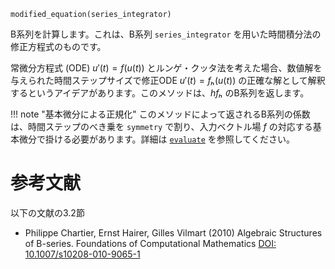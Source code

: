 ```
modified_equation(series_integrator)
```

B系列を計算します。これは、B系列 `series_integrator` を用いた時間積分法の修正方程式のものです。

常微分方程式 (ODE) $u'(t) = f(u(t))$ とルンゲ・クッタ法を考えた場合、数値解を与えられた時間ステップサイズで修正ODE $u'(t) = fₕ(u(t))$ の正確な解として解釈するというアイデアがあります。このメソッドは、$h fₕ$ のB系列を返します。

!!! note "基本微分による正規化"
    このメソッドによって返されるB系列の係数は、時間ステップのべき乗を `symmetry` で割り、入力ベクトル場 $f$ の対応する基本微分で掛ける必要があります。詳細は [`evaluate`](@ref) を参照してください。


# 参考文献

以下の文献の3.2節

  * Philippe Chartier, Ernst Hairer, Gilles Vilmart (2010) Algebraic Structures of B-series. Foundations of Computational Mathematics [DOI: 10.1007/s10208-010-9065-1](https://doi.org/10.1007/s10208-010-9065-1)
